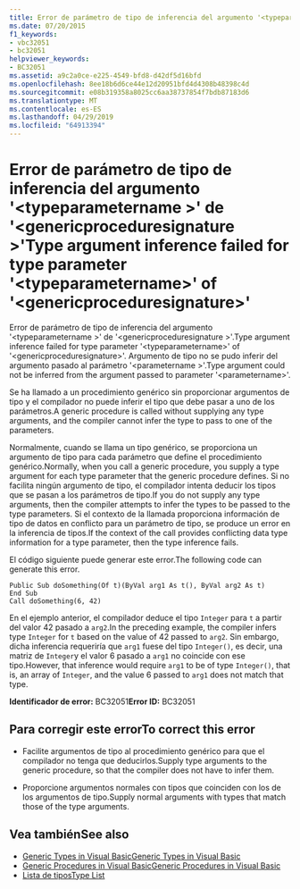 ```yaml
---
title: Error de parámetro de tipo de inferencia del argumento '<typeparametername>'de'<genericproceduresignature>'
ms.date: 07/20/2015
f1_keywords:
- vbc32051
- bc32051
helpviewer_keywords:
- BC32051
ms.assetid: a9c2a0ce-e225-4549-bfd8-d42df5d16bfd
ms.openlocfilehash: 8ee18b6d6ce44e12d20951bfd4d4308b48398c4d
ms.sourcegitcommit: e08b319358a8025cc6aa38737854f7bdb87183d6
ms.translationtype: MT
ms.contentlocale: es-ES
ms.lasthandoff: 04/29/2019
ms.locfileid: "64913394"
---
```

# <a name="type-argument-inference-failed-for-type-parameter-typeparametername-of-genericproceduresignature"></a><span data-ttu-id="a3349-102">Error de parámetro de tipo de inferencia del argumento '\<typeparametername >' de '\<genericproceduresignature >'</span><span class="sxs-lookup"><span data-stu-id="a3349-102">Type argument inference failed for type parameter '\<typeparametername>' of '\<genericproceduresignature>'</span></span>
<span data-ttu-id="a3349-103">Error de parámetro de tipo de inferencia del argumento '\<typeparametername >' de '\<genericproceduresignature >'.</span><span class="sxs-lookup"><span data-stu-id="a3349-103">Type argument inference failed for type parameter '\<typeparametername>' of '\<genericproceduresignature>'.</span></span> <span data-ttu-id="a3349-104">Argumento de tipo no se pudo inferir del argumento pasado al parámetro '\<parametername >'.</span><span class="sxs-lookup"><span data-stu-id="a3349-104">Type argument could not be inferred from the argument passed to parameter '\<parametername>'.</span></span>  
  
 <span data-ttu-id="a3349-105">Se ha llamado a un procedimiento genérico sin proporcionar argumentos de tipo y el compilador no puede inferir el tipo que debe pasar a uno de los parámetros.</span><span class="sxs-lookup"><span data-stu-id="a3349-105">A generic procedure is called without supplying any type arguments, and the compiler cannot infer the type to pass to one of the parameters.</span></span>  
  
 <span data-ttu-id="a3349-106">Normalmente, cuando se llama un tipo genérico, se proporciona un argumento de tipo para cada parámetro que define el procedimiento genérico.</span><span class="sxs-lookup"><span data-stu-id="a3349-106">Normally, when you call a generic procedure, you supply a type argument for each type parameter that the generic procedure defines.</span></span> <span data-ttu-id="a3349-107">Si no facilita ningún argumento de tipo, el compilador intenta deducir los tipos que se pasan a los parámetros de tipo.</span><span class="sxs-lookup"><span data-stu-id="a3349-107">If you do not supply any type arguments, then the compiler attempts to infer the types to be passed to the type parameters.</span></span> <span data-ttu-id="a3349-108">Si el contexto de la llamada proporciona información de tipo de datos en conflicto para un parámetro de tipo, se produce un error en la inferencia de tipos.</span><span class="sxs-lookup"><span data-stu-id="a3349-108">If the context of the call provides conflicting data type information for a type parameter, then the type inference fails.</span></span>  
  
 <span data-ttu-id="a3349-109">El código siguiente puede generar este error.</span><span class="sxs-lookup"><span data-stu-id="a3349-109">The following code can generate this error.</span></span>  
  
```  
Public Sub doSomething(Of t)(ByVal arg1 As t(), ByVal arg2 As t)  
End Sub  
Call doSomething(6, 42)  
```  
  
 <span data-ttu-id="a3349-110">En el ejemplo anterior, el compilador deduce el tipo `Integer` para `t` a partir del valor 42 pasado a `arg2`.</span><span class="sxs-lookup"><span data-stu-id="a3349-110">In the preceding example, the compiler infers type `Integer` for `t` based on the value of 42 passed to `arg2`.</span></span> <span data-ttu-id="a3349-111">Sin embargo, dicha inferencia requeriría que `arg1` fuese del tipo `Integer()`, es decir, una matriz de `Integer`y el valor 6 pasado a `arg1` no coincide con ese tipo.</span><span class="sxs-lookup"><span data-stu-id="a3349-111">However, that inference would require `arg1` to be of type `Integer()`, that is, an array of `Integer`, and the value 6 passed to `arg1` does not match that type.</span></span>  
  
 <span data-ttu-id="a3349-112">**Identificador de error:** BC32051</span><span class="sxs-lookup"><span data-stu-id="a3349-112">**Error ID:** BC32051</span></span>  
  
## <a name="to-correct-this-error"></a><span data-ttu-id="a3349-113">Para corregir este error</span><span class="sxs-lookup"><span data-stu-id="a3349-113">To correct this error</span></span>  
  
- <span data-ttu-id="a3349-114">Facilite argumentos de tipo al procedimiento genérico para que el compilador no tenga que deducirlos.</span><span class="sxs-lookup"><span data-stu-id="a3349-114">Supply type arguments to the generic procedure, so that the compiler does not have to infer them.</span></span>  
  
- <span data-ttu-id="a3349-115">Proporcione argumentos normales con tipos que coinciden con los de los argumentos de tipo.</span><span class="sxs-lookup"><span data-stu-id="a3349-115">Supply normal arguments with types that match those of the type arguments.</span></span>  
  
## <a name="see-also"></a><span data-ttu-id="a3349-116">Vea también</span><span class="sxs-lookup"><span data-stu-id="a3349-116">See also</span></span>

- [<span data-ttu-id="a3349-117">Generic Types in Visual Basic</span><span class="sxs-lookup"><span data-stu-id="a3349-117">Generic Types in Visual Basic</span></span>](../../visual-basic/programming-guide/language-features/data-types/generic-types.md)
- [<span data-ttu-id="a3349-118">Generic Procedures in Visual Basic</span><span class="sxs-lookup"><span data-stu-id="a3349-118">Generic Procedures in Visual Basic</span></span>](../../visual-basic/programming-guide/language-features/data-types/generic-procedures.md)
- [<span data-ttu-id="a3349-119">Lista de tipos</span><span class="sxs-lookup"><span data-stu-id="a3349-119">Type List</span></span>](../../visual-basic/language-reference/statements/type-list.md)
